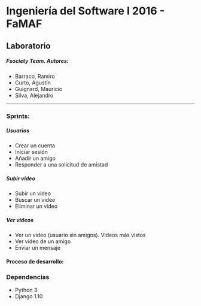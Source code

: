 # Ingeniería del Software I 2016 - FaMAF
## Laboratorio
##### Fsociety Team. Autores:
* Barraco, Ramiro
* Curto, Agustín
* Guignard, Mauricio
* Silva, Alejandro

---
### Sprints:
##### Usuarios
* Crear un cuenta
* Iniciar sesión
* Añadir un amigo
* Responder a una solicitud de amistad

##### Subir video
* Subir un video
* Buscar un video
* Eliminar un video

##### Ver videos
* Ver un video (usuario sin amigos). Videos más vistos
* Ver video de un amigo
* Enviar un mensaje


#### Proceso de desarrollo:


### Dependencias
* Python 3
* Django 1.10
